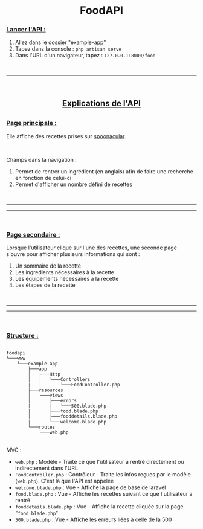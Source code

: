 <h1 align="center">FoodAPI</h1>

<h3><ins>Lancer l'API :</ins></h3>
<ol>
    <li>Allez dans le dossier "example-app"</li>
    <li>Tapez dans la console : <code>php artisan serve</code></li>
    <li>Dans l'URL d'un navigateur, tapez : <code>127.0.0.1:8000/food</code></li>
</ol>
<br/>
<hr/>
<br/>
<h2 align="center"><ins>Explications de l'API</ins><h2>
<h3><ins>Page principale :</ins></h3>
<p>Elle affiche des recettes prises sur <a target="_blank" href="https://spoonacular.com/food-api">spoonacular</a>.</p>
<br/>
<p>Champs dans la navigation :</p>
<ol>
    <li>Permet de rentrer un ingrédient (en anglais) afin de faire une recherche en fonction de celui-ci</li>
    <li>Permet d'afficher un nombre défini de recettes</li>
</ol>
<br/>
<hr/>
<hr/>
<br/>
<h3><ins>Page secondaire :</ins></h3>
<p>Lorsque l'utilisateur clique sur l'une des recettes, une seconde page s'ouvre pour afficher plusieurs informations qui sont :</p>
<ol>
    <li>Un sommaire de la recette</li>
    <li>Les ingredients nécessaires à la recette</li>
    <li>Les équipements nécessaires à la recette</li>
    <li>Les étapes de la recette</li>
</ol>
<br/>
<hr/>
<hr/>
<br/>
<h3><ins>Structure :</ins></h3>
<code>
foodapi
└───www
    └───example-app
        ├───app
        │   ├───Http
        │   │   └───Controllers
        |   |       └───FoodController.php
        ├───resources
        │   └───views
        │       ├───errors
        |       |   └───500.blade.php
        |       ├───food.blade.php
        │       ├───fooddetails.blade.php
        |       └───welcome.blade.php
        └───routes
            └───web.php
</code>
<br/>
<p>MVC :</p>
<ul>
    <li><code>web.php</code> : Modèle - Traite ce que l'utilisateur a rentré directement ou indirectement dans l'URL</li>
    <li><code>FoodController.php</code> : Contrôleur - Traite les infos reçues par le modèle (<code>web.php</code>). C'est là que l'API est appelée</li>
    <li><code>welcome.blade.php</code> : Vue - Affiche la page de base de laravel</li>
    <li><code>food.blade.php</code> : Vue - Affiche les recettes suivant ce que l'utilisateur a rentré</li>
    <li><code>fooddetails.blade.php</code> : Vue - Affiche la recette cliquée sur la page "<code>food.blade.php</code>"</li>
    <li><code>500.blade.php</code> : Vue - Affiche les erreurs liées à celle de la 500</li>
</ul>
